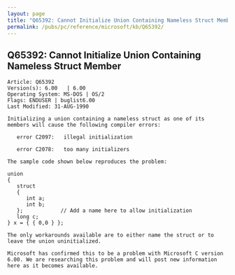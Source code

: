 ```yaml
---
layout: page
title: "Q65392: Cannot Initialize Union Containing Nameless Struct Member"
permalink: /pubs/pc/reference/microsoft/kb/Q65392/
---
```


## Q65392: Cannot Initialize Union Containing Nameless Struct Member

	Article: Q65392
	Version(s): 6.00   | 6.00
	Operating System: MS-DOS | OS/2
	Flags: ENDUSER | buglist6.00
	Last Modified: 31-AUG-1990
	
	Initializing a union containing a nameless struct as one of its
	members will cause the following compiler errors:
	
	   error C2097:   illegal initialization
	
	   error C2078:   too many initializers
	
	The sample code shown below reproduces the problem:
	
	union
	{
	   struct
	   {
	      int a;
	      int b;
	   };            // Add a name here to allow initialization
	   long c;
	} x = { { 0,0 } };
	
	The only workarounds available are to either name the struct or to
	leave the union uninitialized.
	
	Microsoft has confirmed this to be a problem with Microsoft C version
	6.00. We are researching this problem and will post new information
	here as it becomes available.
